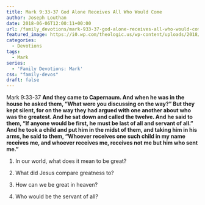 ```yaml
---
title: Mark 9:33-37 God Alone Receives All Who Would Come
author: Joseph Louthan
date: 2018-06-06T12:00:11+00:00
url: /family_devotions/mark-933-37-god-alone-receives-all-who-would-come/
featured_image: https://i0.wp.com/theologic.us/wp-content/uploads/2018/05/charles_lock_eastlake_Christ_Blessing_Little_Children.jpg?resize=596%2C458
categories:
  - Devotions
tags:
  - Mark
series:
  - 'Family Devotions: Mark'
css: "family-devos"
draft: false
---
```

Mark 9:33-37 **And they came to Capernaum. And when he was in the house he asked them, “What were you discussing on the way?” But they kept silent, for on the way they had argued with one another about who was the greatest. And he sat down and called the twelve. And he said to them, “If anyone would be first, he must be last of all and servant of all.” And he took a child and put him in the midst of them, and taking him in his arms, he said to them, “Whoever receives one such child in my name receives me, and whoever receives me, receives not me but him who sent me.”**

1. In our world, what does it mean to be great?
  
2. What did Jesus compare greatness to?
  
3. How can we be great in heaven?
  
4. Who would be the servant of all?
